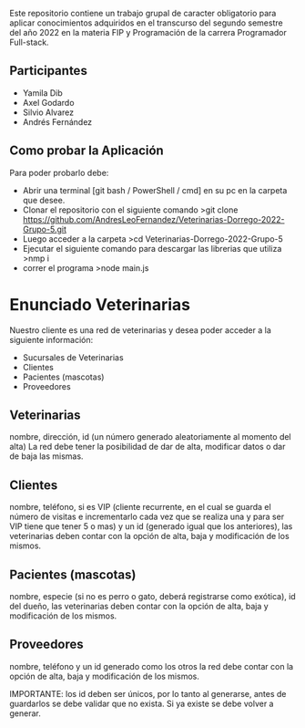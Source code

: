 
Este repositorio contiene un trabajo grupal de caracter obligatorio para aplicar conocimientos adquiridos en el transcurso del segundo semestre del año 2022 en la materia FIP y Programación de la carrera Programador Full-stack.

## Participantes 
- Yamila Dib
- Axel Godardo
- Silvio Alvarez
- Andrés Fernández

## Como probar la Aplicación 
Para poder probarlo debe:
- Abrir una terminal [git bash / PowerShell / cmd] en su pc en la carpeta que desee.
- Clonar el repositorio con el siguiente comando >git clone https://github.com/AndresLeoFernandez/Veterinarias-Dorrego-2022-Grupo-5.git
- Luego acceder a la carpeta >cd Veterinarias-Dorrego-2022-Grupo-5
- Ejecutar el siguiente comando para descargar las librerias que utiliza >nmp i 
- correr el programa >node main.js 


# Enunciado Veterinarias
Nuestro cliente es una red de veterinarias y desea poder acceder a la siguiente información:
 - Sucursales de Veterinarias
 - Clientes
 - Pacientes (mascotas)
 - Proveedores

## Veterinarias
nombre, dirección, id (un número generado aleatoriamente al momento del alta) La red debe tener la posibilidad de dar de alta, modificar datos o dar de baja las mismas.

## Clientes
nombre, teléfono, si es VIP (cliente recurrente, en el cual se guarda el número de visitas e incrementarlo cada vez que se realiza una y para ser VIP tiene que tener 5 o mas) y un id (generado igual que los anteriores), las veterinarias deben contar con la opción de alta, baja y modificación de los mismos.

## Pacientes (mascotas)
nombre, especie (si no es perro o gato, deberá registrarse como exótica), id del dueño, las veterinarias deben contar con la opción de alta, baja y modificación de los mismos.

## Proveedores
nombre, teléfono y un id generado como los otros la red debe contar con la opción de alta, baja y modificación de los mismos.

IMPORTANTE: los id deben ser únicos, por lo tanto al generarse, antes de guardarlos se debe validar que no exista. Si ya existe se debe volver a generar.

